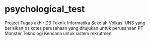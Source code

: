 # psychological_test
Project Tugas akhir D3 Teknik Informatika Sekolah Volkasi UNS yang berisikan psikotes perusahaan yang ditujukan untuk perusahaan PT Monster Teknologi Kencana untuk sistem rekrutmen
